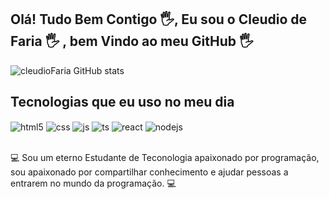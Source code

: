 
## Olá! Tudo Bem Contigo 🖐️,  Eu sou o Cleudio de Faria 🖐️ , bem Vindo ao meu GitHub 🖐️ 

 ![cleudioFaria GitHub stats](https://github-readme-stats.vercel.app/api?username=cleudioFaria&show_icons=true&theme=tokyonight)

 ## Tecnologias que eu uso no meu dia

<div style="display: inline_block">
  <img align="center" alt="html5" src="https://img.shields.io/badge/HTML5-E34F26?style=for-the-badge&logo=html5&logoColor=white" />
  <img align="center" alt="css" src="https://img.shields.io/badge/CSS3-1572B6?style=for-the-badge&logo=css3&logoColor=white" />
  <img align="center" alt="js" src="https://img.shields.io/badge/JavaScript-F7DF1E?style=for-the-badge&logo=javascript&logoColor=black" />
  <img align="center" alt="ts" src="https://img.shields.io/badge/TypeScript-007ACC?style=for-the-badge&logo=typescript&logoColor=white" />
  <img align="center" alt="react" src="https://img.shields.io/badge/React-20232A?style=for-the-badge&logo=react&logoColor=61DAFB" />
  <img align="center" alt="nodejs" src="https://img.shields.io/badge/Node.js-43853D?style=for-the-badge&logo=node.js&logoColor=white" />
</div><br/>

💻 Sou um eterno Estudante de Teconologia apaixonado por programação, sou apaixonado por compartilhar conhecimento e ajudar pessoas a entrarem no mundo da programação. 💻 


 
